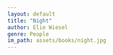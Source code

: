 ```yaml
---
layout: default
title: "Night"
author: Elie Wiesel
genre: People
im_path: assets/books/night.jpg
---
```


